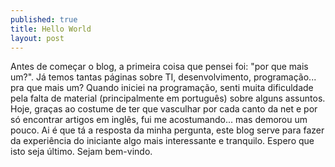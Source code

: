 ```yaml
---
published: true
title: Hello World
layout: post
---
```

Antes de começar o blog, a primeira coisa que pensei foi: "por que mais um?". Já temos tantas páginas sobre TI, desenvolvimento, programação... pra que mais um? Quando iniciei na programação, senti muita dificuldade pela falta de material (principalmente em português) sobre alguns assuntos. Hoje, graças ao costume de ter que vasculhar por cada canto da net e por só encontrar artigos em inglês, fui me acostumando... mas demorou um pouco. Ai é que tá a resposta da minha pergunta, este blog serve para fazer da experiência do iniciante algo mais interessante e tranquilo. Espero que isto seja último. Sejam bem-vindo.